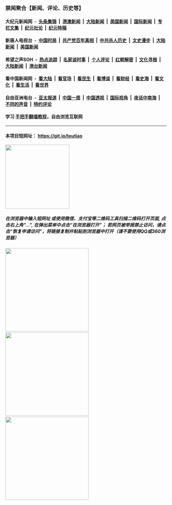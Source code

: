 ### 禁闻聚合【新闻、评论、历史等】

#### 大纪元新闻网 &nbsp;-&nbsp; [头条集锦](indexes/E头条集锦.md?t=02270602) &nbsp;|&nbsp; [港澳新闻](indexes/E港澳新闻.md?t=02270602)  &nbsp;|&nbsp; [大陆新闻](indexes/E大陆新闻.md?t=02270602) &nbsp;|&nbsp; [美国新闻](indexes/E美国新闻.md?t=02270602) &nbsp;|&nbsp; [国际新闻](indexes/E国际新闻.md?t=02270602) &nbsp;|&nbsp; [专栏文集](indexes/E专栏文集.md?t=02270602) &nbsp;|&nbsp; [纪元社论](indexes/E纪元社论.md?t=02270602) &nbsp;|&nbsp; [纪元特稿](indexes/E纪元特稿.md?t=02270602) 

#### 新唐人电视台 &nbsp;-&nbsp; [中国时局](indexes/N中国时局.md?t=02270602) &nbsp;|&nbsp; [共产党百年真相](indexes/N共产党百年真相.md?t=02270602) &nbsp;|&nbsp; [中共杀人历史](indexes/N中共杀人历史.md?t=02270602) &nbsp;|&nbsp; [文史漫步](indexes/N文史漫步.md?t=02270602) &nbsp;|&nbsp; [大陆新闻](indexes/N大陆新闻.md?t=02270602) &nbsp;|&nbsp; [美国新闻](indexes/N美国新闻.md?t=02270602)

#### 希望之声SOH &nbsp;-&nbsp; [热点追踪](indexes/H热点追踪.md?t=02270602) &nbsp;|&nbsp; [名家谈时事](indexes/H名家谈时事.md?t=02270602) &nbsp;|&nbsp; [个人评论](indexes/H个人评论.md?t=02270602)  &nbsp;|&nbsp; [红朝解密](indexes/H红朝解密.md?t=02270602) &nbsp;|&nbsp; [文化寻根](indexes/H文化寻根.md?t=02270602) &nbsp;|&nbsp; [大陆新闻](indexes/H大陆新闻.md?t=02270602) &nbsp;|&nbsp; [港台新闻](indexes/H港台新闻.md?t=02270602)

#### 看中国新闻网 &nbsp;-&nbsp; [看大陆](indexes/S看大陆.md?t=02270602) &nbsp;|&nbsp; [看官场](indexes/S看官场.md?t=02270602) &nbsp;|&nbsp; [看民生](indexes/S看民生.md?t=02270602)  &nbsp;|&nbsp; [看博谈](indexes/S看博谈.md?t=02270602) &nbsp;|&nbsp; [看财经](indexes/S看财经.md?t=02270602) &nbsp;|&nbsp; [看史海](indexes/S看史海.md?t=02270602) &nbsp;|&nbsp; [看文化](indexes/S看文化.md?t=02270602) &nbsp;|&nbsp; [看生活](indexes/S看生活.md?t=02270602) &nbsp;|&nbsp; [看世界](indexes/S看世界.md?t=02270602)

#### 自由亚洲电台 &nbsp;-&nbsp; [亚太报道](indexes/R亚太报道.md?t=02270602) &nbsp;|&nbsp; [中国一周](indexes/R中国一周.md?t=02270602) &nbsp;|&nbsp; [中国透视](indexes/R中国透视.md?t=02270602)  &nbsp;|&nbsp; [国际视角](indexes/R国际视角.md?t=02270602) &nbsp;|&nbsp; [夜话中南海](indexes/R夜话中南海.md?t=02270602) &nbsp;|&nbsp; [不同的声音](indexes/R不同的声音.md?t=02270602) &nbsp;|&nbsp; [特约评论](indexes/R特约评论.md?t=02270602)

#### 学习 [手把手翻墙教程](https://github.com/gfw-breaker/guides/wiki)，自由浏览互联网

----

#### 本项目短网址： https://git.io/toutiao
<img src="https://raw.githubusercontent.com/gfw-breaker/banned-news/master/scripts/img/qr.png" width="200px"/>  

##### 在浏览器中输入短网址 或使用微信、支付宝等二维码工具扫描二维码打开页面, 点击右上角"...", 在弹出菜单中点击“在浏览器打开”； 若网页被举报禁止访问，请点击“恢复申请访问”，将链接复制并粘贴到浏览器中打开（请不要使用QQ或360浏览器）

<img src="https://raw.githubusercontent.com/gfw-breaker/banned-news/master/scripts/img/1.png" width="260px"/> &nbsp; <img src="https://raw.githubusercontent.com/gfw-breaker/banned-news/master/scripts/img/2.png" width="260px"/> &nbsp; <img src="https://raw.githubusercontent.com/gfw-breaker/banned-news/master/scripts/img/3.png" width="260px"/>
